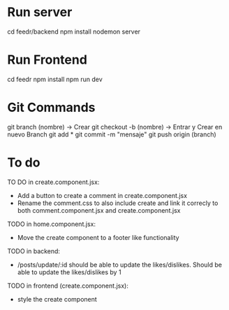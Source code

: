 # Run server
cd feedr/backend
npm install
nodemon server

# Run Frontend
cd feedr
npm install
npm run dev

# Git Commands
git branch (nombre)  -> Crear
git checkout -b (nombre) -> Entrar y Crear en nuevo Branch
git add *
git commit -m "mensaje"
git push origin (branch)

# To do
TO DO in create.component.jsx:
 - Add a button to create a comment in create.component.jsx
 - Rename the comment.css to also include create and link it correcly to both comment.component.jsx and create.component.jsx

TODO in home.component.jsx:
 - Move the create component to a footer like functionality

TODO in backend:
 - /posts/update/:id should be able to update the likes/dislikes. Should be able to update the likes/dislikes by 1

TODO in frontend (create.component.jsx):
 - style the create component